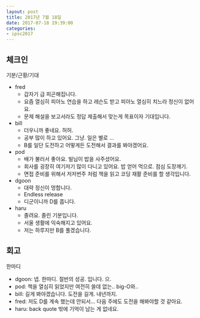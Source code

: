 ```yaml
---
layout: post
title: 2017년 7월 18일
date: 2017-07-18 19:39:00
categories:
- ipsc2017
---
```


## 체크인

기분/근황/기대

* fred
  * 갑자기 급 피곤해집니다.
  * 요즘 열심히 피아노 연습을 하고 레슨도 받고 피아노 열심히 치느라 정신이 없어요.
  * 문제 해설을 보고서라도 정답 제출해서 맞는게 목표이자 기대입니다.
* bill
  * 더우니까 좋네요. 허허.
  * 공부 많이 하고 있어요. 그냥. 일은 별로 ...
  * B를 일단 도전하고 어떻게든 도전해서 결과를 봐야겠어요.
* pod
  * 배가 불러서 좋아요. 빌님이 밥을 사주셨어요.
  * 회사를 굉장히 여기저기 많이 다니고 있어요. 밥 얻어 먹으로. 점심 도장깨기.
  * 면접 준비를 위해서 저저번주 처럼 책을 읽고 코딩 재활 준비를 할 생각입니다.
* dgoon
  * 대략 정신이 멍합니다.
  * Endless release
  * 디군이니까 D를 풉니다.
* haru
  * 졸려요. 졸린 기분입니다.
  * 서울 생활에 익숙해지고 있어요.
  * 저는 하루지만 B를 풀겠습니다.

## 회고

한마디

* dgoon: 넵. 한마디. 절반의 성공. 입니다. 으.
* pod: 책을 열심히 읽었지만 여전히 쓸데 없는.. big-O와..
* bill: 길게 봐야겠습니다. 도전을 길게. 내년까지.
* fred: 저도 D를 계속 했는데 안되서... 다음 주에도 도전을 해봐야할 것 같아요.
* haru: back quote 밖에 기억이 남는 게 없네요.

